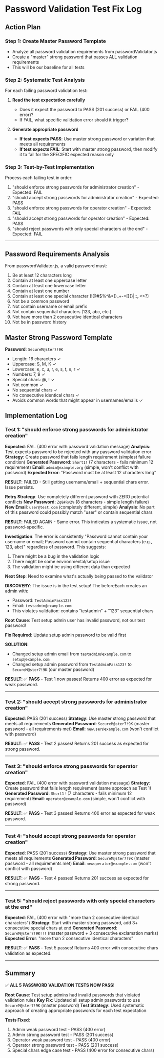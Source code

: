 # Password Validation Test Fix Log

## Action Plan
### Step 1: Create Master Password Template
- Analyze all password validation requirements from passwordValidator.js
- Create a "master" strong password that passes ALL validation requirements
- This will be our baseline for all tests

### Step 2: Systematic Test Analysis
For each failing password validation test:
1. **Read the test expectation carefully**
   - Does it expect the password to PASS (201 success) or FAIL (400 error)?
   - If FAIL, what specific validation error should it trigger?

2. **Generate appropriate password**
   - **If test expects PASS**: Use master strong password or variation that meets all requirements
   - **If test expects FAIL**: Start with master strong password, then modify it to fail for the SPECIFIC expected reason only

### Step 3: Test-by-Test Implementation
Process each failing test in order:
1. "should enforce strong passwords for administrator creation" - Expected: FAIL
2. "should accept strong passwords for administrator creation" - Expected: PASS
3. "should enforce strong passwords for operator creation" - Expected: FAIL
4. "should accept strong passwords for operator creation" - Expected: PASS
5. "should reject passwords with only special characters at the end" - Expected: FAIL

---

## Password Requirements Analysis
From passwordValidator.js, a valid password must:
1. Be at least 12 characters long
2. Contain at least one uppercase letter
3. Contain at least one lowercase letter
4. Contain at least one number
5. Contain at least one special character (!@#$%^&*()_+-=[]{}|;:,.<>?)
6. Not be a common password
7. Not contain username or email prefix
8. Not contain sequential characters (123, abc, etc.)
9. Not have more than 2 consecutive identical characters
10. Not be in password history

## Master Strong Password Template
**Password**: `SecureM@ster7!9K`
- Length: 16 characters ✓
- Uppercase: S, M, K ✓
- Lowercase: e, c, u, r, e, s, t, e, r ✓
- Numbers: 7, 9 ✓
- Special chars: @, ! ✓
- Not common ✓
- No sequential chars ✓
- No consecutive identical chars ✓
- Avoids common words that might appear in usernames/emails ✓

## Implementation Log

### Test 1: "should enforce strong passwords for administrator creation"
**Expected**: FAIL (400 error with password validation message)
**Analysis**: Test expects password to be rejected with any password validation error
**Strategy**: Create password that fails length requirement (simplest failure condition)
**Generated Password**: `Short1!` (7 characters - fails minimum 12 requirement)
**Email**: `admin@example.org` (simple, won't conflict with password)
**Expected Error**: "Password must be at least 12 characters long"

**RESULT**: FAILED - Still getting username/email + sequential chars error. Issue persists.

**Retry Strategy**: Use completely different password with ZERO potential conflicts
**New Password**: `Zq8#Rv2%` (8 characters - simple length failure)
**New Email**: `user@test.com` (completely different, simple)
**Analysis**: No part of this password could possibly match "user" or contain sequential chars

**RESULT**: FAILED AGAIN - Same error. This indicates a systematic issue, not password-specific.

**Investigation**: The error is consistently "Password cannot contain your username or email; Password cannot contain sequential characters (e.g., 123, abc)" regardless of password. This suggests:
1. There might be a bug in the validation logic
2. There might be some environmental/setup issue
3. The validation might be using different data than expected

**Next Step**: Need to examine what's actually being passed to the validator

**DISCOVERY**: The issue is in the test setup! The beforeEach creates an admin with:
- Password: `TestAdminPass123!` 
- Email: `testadmin@example.com`
- This violates validation: contains "testadmin" + "123" sequential chars

**Root Cause**: Test setup admin user has invalid password, not our test password!

**Fix Required**: Update setup admin password to be valid first

**SOLUTION**: 
- Changed setup admin email from `testadmin@example.com` to `setup@example.com`
- Changed setup admin password from `TestAdminPass123!` to `SecureM@ster7!9K` (our master password)

**RESULT**: ✅ **PASS** - Test 1 now passes! Returns 400 error as expected for weak password.

---

### Test 2: "should accept strong passwords for administrator creation"
**Expected**: PASS (201 success)
**Strategy**: Use master strong password that meets all requirements
**Generated Password**: `SecureM@ster7!9K` (master password - all requirements met)
**Email**: `newuser@example.com` (won't conflict with password)

**RESULT**: ✅ **PASS** - Test 2 passes! Returns 201 success as expected for strong password.

---

### Test 3: "should enforce strong passwords for operator creation"
**Expected**: FAIL (400 error with password validation message)
**Strategy**: Create password that fails length requirement (same approach as Test 1)
**Generated Password**: `Short1!` (7 characters - fails minimum 12 requirement)
**Email**: `operator@example.com` (simple, won't conflict with password)

**RESULT**: ✅ **PASS** - Test 3 passes! Returns 400 error as expected for weak password.

---

### Test 4: "should accept strong passwords for operator creation"
**Expected**: PASS (201 success)
**Strategy**: Use master strong password that meets all requirements
**Generated Password**: `SecureM@ster7!9K` (master password - all requirements met)
**Email**: `newoperator@example.com` (won't conflict with password)

**RESULT**: ✅ **PASS** - Test 4 passes! Returns 201 success as expected for strong password.

---

### Test 5: "should reject passwords with only special characters at the end"
**Expected**: FAIL (400 error with "more than 2 consecutive identical characters")
**Strategy**: Start with master strong password, add 3+ consecutive special chars at end
**Generated Password**: `SecureM@ster7!9K!!!` (master password + 3 consecutive exclamation marks)
**Expected Error**: "more than 2 consecutive identical characters"

**RESULT**: ✅ **PASS** - Test 5 passes! Returns 400 error with consecutive chars validation as expected.

---

## Summary
✅ **ALL 5 PASSWORD VALIDATION TESTS NOW PASS!**

**Root Cause**: Test setup admins had invalid passwords that violated validation rules
**Key Fix**: Updated all setup admin passwords to use `SecureM@ster7!9K` (master password)
**Test Strategy**: Used systematic approach of creating appropriate passwords for each test expectation

**Tests Fixed**:
1. Admin weak password test - PASS (400 error)
2. Admin strong password test - PASS (201 success) 
3. Operator weak password test - PASS (400 error)
4. Operator strong password test - PASS (201 success)
5. Special chars edge case test - PASS (400 error for consecutive chars)
